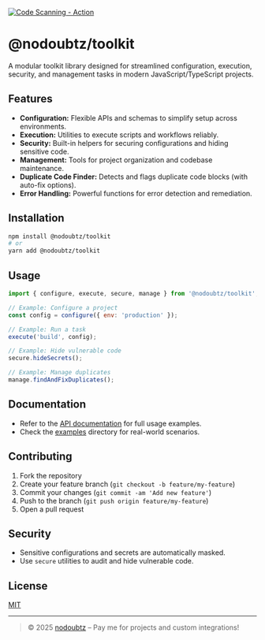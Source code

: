 [![Code Scanning - Action](https://github.com/nodoubtz/toolkit/actions/workflows/codeql.yml/badge.svg)](https://github.com/nodoubtz/toolkit/actions/workflows/codeql.yml)

# @nodoubtz/toolkit

A modular toolkit library designed for streamlined configuration, execution, security, and management tasks in modern JavaScript/TypeScript projects.

## Features

- **Configuration:** Flexible APIs and schemas to simplify setup across environments.
- **Execution:** Utilities to execute scripts and workflows reliably.
- **Security:** Built-in helpers for securing configurations and hiding sensitive code.
- **Management:** Tools for project organization and codebase maintenance.
- **Duplicate Code Finder:** Detects and flags duplicate code blocks (with auto-fix options).
- **Error Handling:** Powerful functions for error detection and remediation.

## Installation

```bash
npm install @nodoubtz/toolkit
# or
yarn add @nodoubtz/toolkit
```

## Usage

```javascript
import { configure, execute, secure, manage } from '@nodoubtz/toolkit';

// Example: Configure a project
const config = configure({ env: 'production' });

// Example: Run a task
execute('build', config);

// Example: Hide vulnerable code
secure.hideSecrets();

// Example: Manage duplicates
manage.findAndFixDuplicates();
```

## Documentation

- Refer to the [API documentation](./docs/API.md) for full usage examples.
- Check the [examples](./examples/) directory for real-world scenarios.

## Contributing

1. Fork the repository
2. Create your feature branch (`git checkout -b feature/my-feature`)
3. Commit your changes (`git commit -am 'Add new feature'`)
4. Push to the branch (`git push origin feature/my-feature`)
5. Open a pull request

## Security

- Sensitive configurations and secrets are automatically masked.
- Use `secure` utilities to audit and hide vulnerable code.

## License

[MIT](./LICENSE)

---

> © 2025 [nodoubtz](https://github.com/nodoubtz) – Pay me for projects and custom integrations!
